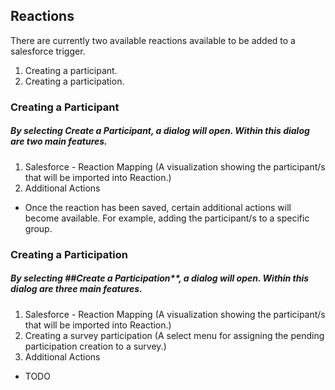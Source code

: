 ## Reactions

There are currently two available reactions available to be added to a salesforce trigger.
  1. Creating a participant.
  2. Creating a participation.

### Creating a Participant
  
##### By selecting **Create a Participant**, a dialog will open. Within this dialog are two main features.

1. Salesforce - Reaction Mapping (A visualization showing the participant/s that will be imported into Reaction.)
2. Additional Actions
  * Once the reaction has been saved, certain additional actions will become available. For example, adding the participant/s to a specific group.

### Creating a Participation

##### By selecting ##Create a Participation**, a dialog will open. Within this dialog are three main features.

1. Salesforce - Reaction Mapping (A visualization showing the participant/s that will be imported into Reaction.)
2. Creating a survey participation (A select menu for assigning the pending participation creation to a survey.)
3. Additional Actions
  * TODO

